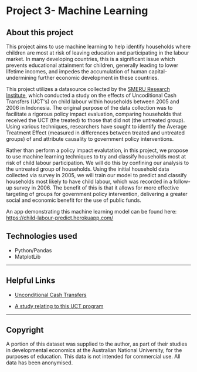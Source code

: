 # Project 3- Machine Learning

## About this project

This project aims to use machine learning to help identify households where children are most at risk of leaving education and participating in the labour market. In many developing countries, this is a significant issue which prevents educational attainment for children, generally leading to lower lifetime incomes, and impedes the accumulation of human capital- undermining further economic development in these countries.

This project utilizes a datasource collected by the [SMERU Research Institute](https://smeru.or.id/en/about), which conducted a study on the effects of Uncoditional Cash Transfers (UCT's) on child labour within households between 2005 and 2006 in Indonesia. The original purpose of the data collection was to facilitate a rigorous policy impact evaluation, comparing households that received the UCT (the treated) to those that did not (the untreated group). Using various techniques, researchers have sought to identify the Average Treatment Effect (measured in differences between treated and untreated groups) of and attribute causality to government policy interventions.

Rather than perform a policy impact evalutation, in this project, we propose to use machine learning techniques to try and classify households most at risk of child labour participation. We will do this by confining our analysis to the untreated group of households. Using the initial household data collected via survey in 2005, we will train our model to predict and classify households most likely to have child labour, which was recorded in a follow-up survey in 2006. The benefit of this is that it allows for more effective targeting of groups for government policy intervention, delivering a greater social and economic benefit for the use of public funds.

An app demonstrating this machine learning model can be found here: https://child-labour-predict.herokuapp.com/


## Technologies used
* Python/Pandas
* MatplotLib


- - -

## Helpful Links

* [Unconditional Cash Transfers](https://en.wikipedia.org/wiki/Unconditional_cash_transfer)

* [A study relating to this UCT program](https://www.business.uwa.edu.au/__data/assets/pdf_file/0004/2053084/Bazzi,-Sumarto,-Suryahadi-3ie-Report-March-2012.pdf)

- - -
## Copyright
A portion of this dataset was supplied to the author, as part of their studies in developmental economics at the Australian National University, for the purposes of education. 
This data is not intended for commercial use. All data has been anonymised.
